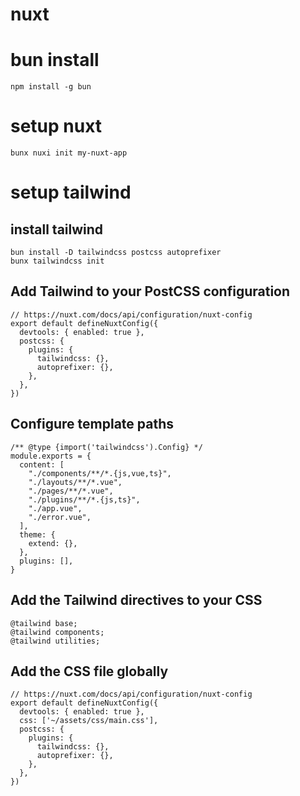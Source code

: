 # nuxt

# bun install 
```
npm install -g bun
```

# setup nuxt
```
bunx nuxi init my-nuxt-app
```

# setup tailwind
## install tailwind
```
bun install -D tailwindcss postcss autoprefixer
bunx tailwindcss init
```
## Add Tailwind to your PostCSS configuration
```
// https://nuxt.com/docs/api/configuration/nuxt-config
export default defineNuxtConfig({
  devtools: { enabled: true },
  postcss: {
    plugins: {
      tailwindcss: {},
      autoprefixer: {},
    },
  },
})
```
## Configure template paths
```
/** @type {import('tailwindcss').Config} */
module.exports = {
  content: [
    "./components/**/*.{js,vue,ts}",
    "./layouts/**/*.vue",
    "./pages/**/*.vue",
    "./plugins/**/*.{js,ts}",
    "./app.vue",
    "./error.vue",
  ],
  theme: {
    extend: {},
  },
  plugins: [],
}
```
## Add the Tailwind directives to your CSS
```
@tailwind base;
@tailwind components;
@tailwind utilities;
```
## Add the CSS file globally
```
// https://nuxt.com/docs/api/configuration/nuxt-config
export default defineNuxtConfig({
  devtools: { enabled: true },
  css: ['~/assets/css/main.css'],
  postcss: {
    plugins: {
      tailwindcss: {},
      autoprefixer: {},
    },
  },
})
```